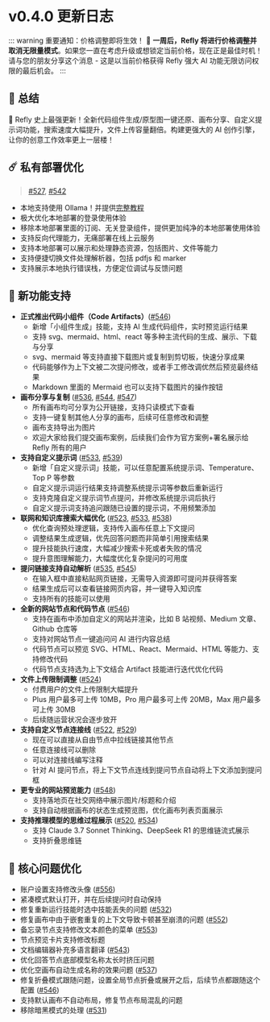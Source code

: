 # v0.4.0 更新日志

::: warning 重要通知：价格调整即将生效！
📢 **一周后，Refly 将进行价格调整并取消无限量模式**。如果您一直在考虑升级或想锁定当前价格，现在正是最佳时机！请与您的朋友分享这个消息 - 这是以当前价格获得 Refly 强大 AI 功能无限访问权限的最后机会。
:::

## 🦹 总结

🎉 Refly 史上最强更新！全新代码组件生成/原型图一键还原、画布分享、自定义提示词功能，搜索速度大幅提升，文件上传容量翻倍。构建更强大的 AI 创作引擎，让你的创意工作效率更上一层楼！

## ☄️ 私有部署优化

> [#527](https://github.com/refly-ai/refly/pull/527), [#542](https://github.com/refly-ai/refly/pull/542)

- 本地支持使用 Ollama！并提供[完整教程](https://docs.refly.ai/zh/guide/self-deploy/ollama)
- 极大优化本地部署的登录使用体验
- 移除本地部署里面的订阅、无关登录组件，提供更加纯净的本地部署使用体验
- 支持反向代理能力，无痛部署在线上云服务
- 支持本地部署可以展示和处理静态资源，包括图片、文件等能力
- 支持便捷切换文件处理解析器，包括 pdfjs 和 marker
- 支持展示本地执行错误栈，方便定位调试与反馈问题

## 🌟 新功能支持

- **正式推出代码小组件（Code Artifacts）**([#546](https://github.com/refly-ai/refly/pull/546))
  - 新增「小组件生成」技能，支持 AI 生成代码组件，实时预览运行结果
  - 支持 svg、mermaid、html、react 等多种主流代码的生成、展示、下载与分享
  - svg、mermaid 等支持直接下载图片或复制到剪切板，快速分享成果
  - 代码能够作为上下文被二次提问修改，或者手工修改调优然后预览最终结果
  - Markdown 里面的 Mermaid 也可以支持下载图片的操作按钮
- **画布分享与复制** ([#536](https://github.com/refly-ai/refly/pull/536), [#544](https://github.com/refly-ai/refly/pull/544), [#547](https://github.com/refly-ai/refly/pull/547))
  - 所有画布均可分享为公开链接，支持只读模式下查看
  - 支持一键复制其他人分享的画布，后续可任意修改和调整
  - 画布支持导出为图片
  - 欢迎大家给我们提交画布案例，后续我们会作为官方案例+署名展示给 Refly 所有的用户
- **支持自定义提示词** ([#533](https://github.com/refly-ai/refly/pull/533), [#539](https://github.com/refly-ai/refly/pull/539))
  - 新增「自定义提示词」技能，可以任意配置系统提示词、Temperature、Top P 等参数
  - 自定义提示词运行结果支持调整系统提示词等参数后重新运行
  - 支持克隆自定义提示词节点提问，并修改系统提示词后执行
  - 自定义提示词支持追问跟随已设置的提示词，不用频繁添加
- **联网和知识库搜索大幅优化** ([#523](https://github.com/refly-ai/refly/pull/523), [#533](https://github.com/refly-ai/refly/pull/533), [#538](https://github.com/refly-ai/refly/pull/538))
  - 优化查询预处理逻辑，支持传入画布任意上下文提问
  - 调整结果生成逻辑，优先回答问题而非简单引用搜索结果
  - 提升技能执行速度，大幅减少搜索卡死或者失败的情况
  - 提升意图理解能力，大幅度优化复杂提问的可用度
- **提问链接支持自动解析** ([#535](https://github.com/refly-ai/refly/pull/535), [#545](https://github.com/refly-ai/refly/pull/545))
  - 在输入框中直接粘贴网页链接，无需导入资源即可提问并获得答案
  - 结果生成后可以查看链接网页内容，并一键导入知识库
  - 支持所有的技能可以使用
- **全新的网站节点和代码节点** ([#546](https://github.com/refly-ai/refly/pull/546))
  - 支持在画布中添加自定义的网站并渲染，比如 B 站视频、Medium 文章、Github 仓库等
  - 支持对网站节点一键追问问 AI 进行内容总结
  - 代码节点可以预览 SVG、HTML、React、Mermaid、HTML 等能力、支持修改代码
  - 代码节点支持选为上下文结合 Artifact 技能进行迭代优化代码
- **文件上传限制调整** ([#524](https://github.com/refly-ai/refly/pull/524))
  - 付费用户的文件上传限制大幅提升
  - Plus 用户最多可上传 10MB，Pro 用户最多可上传 20MB，Max 用户最多可上传 30MB
  - 后续随运营状况会逐步放开
- **支持自定义节点连接线** ([#522](https://github.com/refly-ai/refly/pull/522), [#529](https://github.com/refly-ai/refly/pull/529))
  - 现在可以直接从自由节点中拉线链接其他节点
  - 任意连接线可以删除
  - 可以对连接线编写注释
  - 针对 AI 提问节点，将上下文节点连线到提问节点自动将上下文添加到提问框
- **更专业的网站预览能力** ([#548](https://github.com/refly-ai/refly/pull/548))
  - 支持落地页在社交网络中展示图片/标题和介绍
  - 支持自动根据画布的状态生成预览图，优化画布列表页面展示
- **支持推理模型的思维过程展示** ([#520](https://github.com/refly-ai/refly/pull/520), [#534](https://github.com/refly-ai/refly/pull/534))
  - 支持 Claude 3.7 Sonnet Thinking、DeepSeek R1 的思维链流式展示
  - 支持折叠思维链

## 💫 核心问题优化

- 账户设置支持修改头像 ([#556](https://github.com/refly-ai/refly/pull/556))
- 紧凑模式默认打开，并在后续提问时自动保持
- 修复重新运行技能时选中技能丢失的问题 ([#532](https://github.com/refly-ai/refly/pull/532))
- 修复画布中由于嵌套重复的上下文导致卡顿甚至崩溃的问题 ([#552](https://github.com/refly-ai/refly/pull/552))
- 备忘录节点支持修改文本颜色的菜单 ([#553](https://github.com/refly-ai/refly/pull/553))
- 节点预览卡片支持修改标题
- 文档编辑器补充多语言翻译 ([#543](https://github.com/refly-ai/refly/pull/543))
- 优化回答节点底部模型名称太长时挤压问题
- 优化空画布自动生成名称的效果问题 ([#537](https://github.com/refly-ai/refly/pull/537))
- 修复折叠模式跟随问题，设置全局节点折叠或展开之后，后续节点都跟随这个配置 ([#546](https://github.com/refly-ai/refly/pull/546))
- 支持默认画布不自动布局，修复节点布局混乱的问题
- 移除暗黑模式的处理 ([#531](https://github.com/refly-ai/refly/pull/531))
